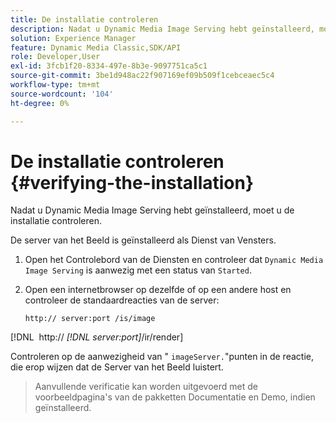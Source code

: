 ```yaml
---
title: De installatie controleren
description: Nadat u Dynamic Media Image Serving hebt geïnstalleerd, moet u de installatie controleren.
solution: Experience Manager
feature: Dynamic Media Classic,SDK/API
role: Developer,User
exl-id: 3fcb1f20-8334-497e-8b3e-9097751ca5c1
source-git-commit: 3be1d948ac22f907169ef09b509f1cebceaec5c4
workflow-type: tm+mt
source-wordcount: '104'
ht-degree: 0%

---
```


# De installatie controleren {#verifying-the-installation}

Nadat u Dynamic Media Image Serving hebt geïnstalleerd, moet u de installatie controleren.

De server van het Beeld is geïnstalleerd als Dienst van Vensters.

1. Open het Controlebord van de Diensten en controleer dat `Dynamic Media Image Serving` is aanwezig met een status van `Started`.
1. Open een internetbrowser op dezelfde of op een andere host en controleer de standaardreacties van de server:

   `http:// server:port /is/image`

[!DNL &#x200B; http:// *[!DNL server:port]*/ir/render]

Controleren op de aanwezigheid van &quot; `imageServer.`&quot;punten in de reactie, die erop wijzen dat de Server van het Beeld luistert.
>Aanvullende verificatie kan worden uitgevoerd met de voorbeeldpagina&#39;s van de pakketten Documentatie en Demo, indien geïnstalleerd.
